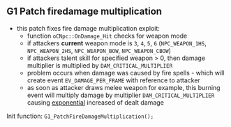 ## G1 Patch firedamage multiplication
 - this patch fixes fire damage multiplication exploit:
    - function `oCNpc::OnDamage_Hit` checks for weapon mode
    - if attackers **current** weapon mode is `3`, `4`, `5`, `6` (`NPC_WEAPON_1HS`, `NPC_WEAPON_2HS`, `NPC_WEAPON_BOW`, `NPC_WEAPON_CBOW`)
    - if attackers talent skill for specified weapon > 0, then damage multiplier is multiplied by `DAM_CRITICAL_MULTIPLIER`
    - problem occurs when damage was caused by fire spells - which will create event `EV_DAMAGE_PER_FRAME` with reference to attacker
    - as soon as attacker draws melee weapon for example, this burning event will multiply damage by multiplier `DAM_CRITICAL_MULTIPLIER` causing <ins>exponential</ins> increased of dealt damage

Init function: `G1_PatchFireDamageMultiplication();`
